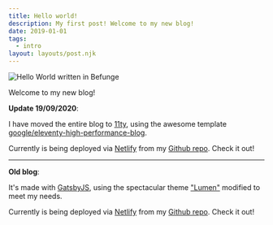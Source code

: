 ```yaml
---
title: Hello world!
description: My first post! Welcome to my new blog!
date: 2019-01-01
tags:
  - intro
layout: layouts/post.njk
---
```


![Hello World written in Befunge](../../img/posts/hello-world/Hello_World_Befunge.png)

Welcome to my new blog!

**Update 19/09/2020**:

I have moved the entire blog to [11ty](https://www.11ty.dev/), using the awesome template [google/eleventy-high-performance-blog](https://github.com/google/eleventy-high-performance-blog).

Currently is being deployed via [Netlify](https://netlify.com) from my [Github repo](https://github.com/piraces/piraces.dev). Check it out!

---

**Old blog**:

It's made with [GatsbyJS](https://www.gatsbyjs.org), using the spectacular theme ["Lumen"](https://github.com/alxshelepenok/gatsby-starter-lumen) modified to meet my needs.

Currently is being deployed via [Netlify](https://netlify.com) from my [Github repo](https://github.com/piraces/piraces.dev). Check it out!
